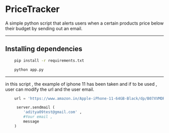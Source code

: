# PriceTracker

A simple python script that alerts users when a certain products price below their budget by sending out an email.

---
## Installing dependencies
```bash
    pip install -r requirements.txt
```

```python
    python app.py
```
---
in this script , the example of iphone 11 has been taken and if to be used , user can modify the url and the user email.

```python
    url = 'https://www.amazon.in/Apple-iPhone-11-64GB-Black/dp/B07XVMDRZY?ref_=Oct_DLandingS_D_2f2e560d_60&smid=A14CZOWI0VEHLG'
```

```python
     server.sendmail (
        'aditya09test@gmail.com' , 
        #Your email , 
        message 
    )
```
